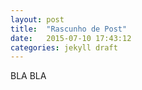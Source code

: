 ```yaml
---
layout: post
title:  "Rascunho de Post"
date:   2015-07-10 17:43:12
categories: jekyll draft
---
```


BLA BLA
